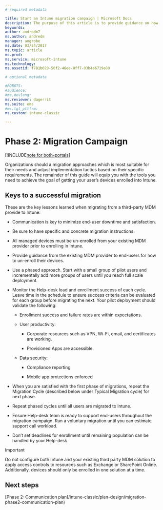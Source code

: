 ```yaml
---
# required metadata

title: Start an Intune migration campaign | Microsoft Docs
description: The purpose of this article is to provide guidance on how to start a migration campaign.
keywords:
author: andredm7
ms.author: andredm
manager: angrobe
ms.date: 03/24/2017
ms.topic: article
ms.prod:
ms.service: microsoft-intune
ms.technology:
ms.assetid: f781b029-50f2-46ee-8ff7-03b4a6719e80

# optional metadata

#ROBOTS:
#audience:
#ms.devlang:
ms.reviewer: dagerrit
ms.suite: ems
#ms.tgt_pltfrm:
ms.custom: intune-classic

---
```


# Phase 2: Migration Campaign

[!INCLUDE[note for both-portals](../includes/note-for-both-portals.md)]

Organizations should a migration approaches which is most suitable for their needs and adjust implementation tactics based on their specific requirements. The remainder of this guide will equip you with the tools you need to achieve the goal of getting your user’s devices enrolled into Intune.

## Keys to a successful migration

These are the key lessons learned when migrating from a third-party MDM provide to Intune:

-   Communication is key to minimize end-user downtime and satisfaction.

-   Be sure to have specific and concrete migration instructions.

-   All managed devices must be un-enrolled from your existing MDM provider prior to enrolling in Intune.

-   Provide guidance from the existing MDM provider to end-users for how to un-enroll their devices.

-   Use a phased approach. Start with a small group of pilot users and incrementally add more groups of users until you reach full scale deployment.

-   Monitor the Help-desk load and enrollment success of each cycle. Leave time in the schedule to ensure success criteria can be evaluated for each group before migrating the next. Your pilot deployment should validate the following:

    -   Enrollment success and failure rates are within expectations.

    -   User productivity:

        -   Corporate resources such as VPN, Wi-Fi, email, and certificates are working.

        -   Provisioned Apps are accessible.

    -   Data security:

        -   Compliance reporting

        -   Mobile app protections enforced

-   When you are satisfied with the first phase of migrations, repeat the Migration Cycle (described below under Typical Migration cycle) for next phase.

-   Repeat phased cycles until all users are migrated to Intune.

-   Ensure Help-desk team is ready to support end-users throughout the migration campaign. Run a voluntary migration until you can estimate support call workload.

-   Don’t set deadlines for enrollment until remaining population can be handled by your Help-desk

> [!IMPORTANT] 
> Do not configure both Intune and your existing third party MDM solution to apply access controls to resources such as Exchange or SharePoint Online. Additionally, devices should only be enrolled in one solution at a time.

## Next steps

[Phase 2: Communication plan]/intune-classic/plan-design/migration-phase2-communication-plan)
